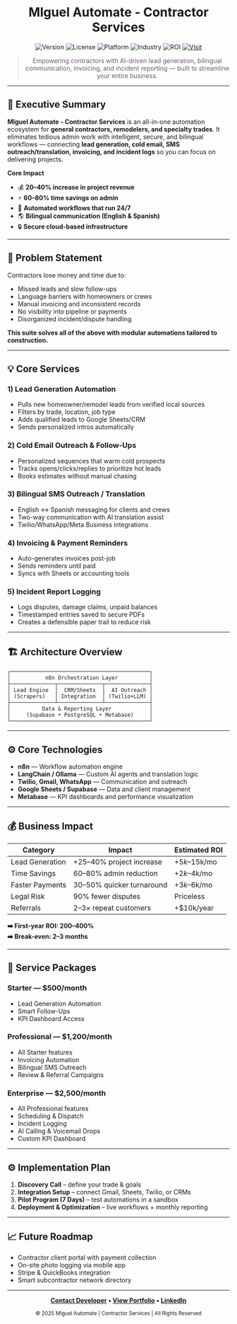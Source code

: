 <div align="center">

# MIguel Automate - Contractor Services

![Version](https://img.shields.io/badge/version-1.0--release-orange)
![License](https://img.shields.io/badge/license-Proprietary-red)
![Platform](https://img.shields.io/badge/Automation-n8n%20%2B%20LLM-brightgreen)
![Industry](https://img.shields.io/badge/Industry-Construction-blue)
![ROI](https://img.shields.io/badge/ROI-200--400%25-success.svg)
[![Visit](https://img.shields.io/badge/Visit-miguelautomate.com-black)](https://miguelautomate.com)

> Empowering contractors with AI-driven lead generation, bilingual communication, invoicing, and incident reporting — built to streamline your entire business.

</div>

---

## 🚀 Executive Summary

**MIguel Automate - Contractor Services** is an all-in-one automation ecosystem for **general contractors, remodelers, and specialty trades**. It eliminates tedious admin work with intelligent, secure, and bilingual workflows — connecting **lead generation, cold email, SMS outreach/translation, invoicing, and incident logs** so you can focus on delivering projects.

**Core Impact**
- 💰 **20–40% increase in project revenue**
- ⚡ **60–80% time savings on admin**
- 🔁 **Automated workflows that run 24/7**
- 🌎 **Bilingual communication (English & Spanish)**
- 🔒 **Secure cloud-based infrastructure**

---

## 🎯 Problem Statement

Contractors lose money and time due to:
- Missed leads and slow follow-ups  
- Language barriers with homeowners or crews  
- Manual invoicing and inconsistent records  
- No visibility into pipeline or payments  
- Disorganized incident/dispute handling

**This suite solves all of the above with modular automations tailored to construction.**

---

## 💡 Core Services

### 1) Lead Generation Automation
- Pulls new homeowner/remodel leads from verified local sources  
- Filters by trade, location, job type  
- Adds qualified leads to Google Sheets/CRM  
- Sends personalized intros automatically

### 2) Cold Email Outreach & Follow-Ups
- Personalized sequences that warm cold prospects  
- Tracks opens/clicks/replies to prioritize hot leads  
- Books estimates without manual chasing

### 3) Bilingual SMS Outreach / Translation
- English ↔ Spanish messaging for clients and crews  
- Two-way communication with AI translation assist  
- Twilio/WhatsApp/Meta Business integrations

### 4) Invoicing & Payment Reminders
- Auto-generates invoices post-job  
- Sends reminders until paid  
- Syncs with Sheets or accounting tools

### 5) Incident Report Logging
- Logs disputes, damage claims, unpaid balances  
- Timestamped entries saved to secure PDFs  
- Creates a defensible paper trail to reduce risk

---

## 🏗️ Architecture Overview

    ┌────────────────────────────────────────────┐
    │           n8n Orchestration Layer          │
    ├──────────────┬──────────────┬──────────────┤
    │ Lead Engine  │  CRM/Sheets  │  AI Outreach │
    │ (Scrapers)   │ Integration  │ (Twilio+LLM) │
    ├──────────────┴──────────────┴──────────────┤
    │          Data & Reporting Layer            │
    │     (Supabase • PostgreSQL • Metabase)     │
    └────────────────────────────────────────────┘

---

## ⚙️ Core Technologies

- **n8n** — Workflow automation engine  
- **LangChain / Ollama** — Custom AI agents and translation logic  
- **Twilio, Gmail, WhatsApp** — Communication and outreach  
- **Google Sheets / Supabase** — Data and client management  
- **Metabase** — KPI dashboards and performance visualization  

---

## 💰 Business Impact

| Category        | Impact                     | Estimated ROI   |
|-----------------|----------------------------|-----------------|
| Lead Generation | +25–40% project increase   | +$5k–$15k/mo    |
| Time Savings    | 60–80% admin reduction     | +$2k–$4k/mo     |
| Faster Payments | 30–50% quicker turnaround  | +$3k–$6k/mo     |
| Legal Risk      | 90% fewer disputes         | Priceless       |
| Referrals       | 2–3× repeat customers      | +$10k/year      |

**➡️ First-year ROI: 200–400%**  
**➡️ Break-even: 2–3 months**

---

## 💼 Service Packages

### Starter — $500/month
- Lead Generation Automation  
- Smart Follow-Ups  
- KPI Dashboard Access

### Professional — $1,200/month
- All Starter features  
- Invoicing Automation  
- Bilingual SMS Outreach  
- Review & Referral Campaigns

### Enterprise — $2,500/month
- All Professional features  
- Scheduling & Dispatch  
- Incident Logging  
- AI Calling & Voicemail Drops  
- Custom KPI Dashboard

---

## ⚙️ Implementation Plan

1. **Discovery Call** – define your trade & goals  
2. **Integration Setup** – connect Gmail, Sheets, Twilio, or CRMs  
3. **Pilot Program (7 Days)** – test automations in a sandbox  
4. **Deployment & Optimization** – live workflows + monthly reporting

---

## 📈 Future Roadmap

- Contractor client portal with payment collection  
- On-site photo logging via mobile app  
- Stripe & QuickBooks integration  
- Smart subcontractor network directory

---

<div align="center">

**[Contact Developer](https://miguelautomate.com) • [View Portfolio](https://miguelautomate.com) • [LinkedIn](https://www.linkedin.com/in/miguel-0campo/)**

</div>

<div align="center">
<small>© 2025 MIguel Automate | Contractor Services | All Rights Reserved</small>
</div>
